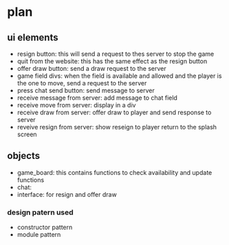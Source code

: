 # plan
## ui elements

* resign button:
  this will send a request to thes server to stop the game
* quit from the website:
  this has the same effect as the resign button
* offer draw button:
  send a draw request to the server
* game field divs:
  when the field is available and allowed and the player is the one to move, send a request to the server
* press chat send button:
  send message to server
* receive message from server:
  add message to chat field
* receive move from server:
  display in a div
* receive draw from server:
  offer draw to player and send response to server
* reveive resign from server:
  show reseign to player
  return to the splash screen

## objects

* game_board:
  this contains functions to check availability and update functions
* chat:
* interface:
  for resign and offer draw

### design patern used

* constructor pattern
* module pattern